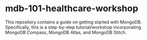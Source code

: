 # mdb-101-healthcare-workshop
This repository contains a guide on getting started with MongoDB.  Specifically, this is a step-by-step tutorial/workshop incorporating MongoDB Compass, MongoDB Atlas, and MongoDB Stitch.
